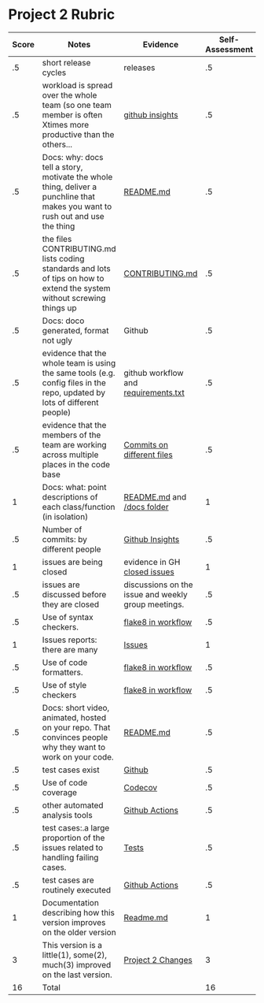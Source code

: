 # Project 2 Rubric

| Score|Notes|Evidence|Self-Assessment
|---|---------|-----|---|
|.5| short release cycles| releases|.5|
|.5| workload is spread over the whole team (so one team member is often Xtimes more productive than the others...|[github insights](https://github.com/chandur626/ClassMateBot/pulse/monthly)|.5|
|.5|Docs: why: docs tell a story, motivate the whole thing, deliver a punchline that makes you want to rush out and use the thing | [README.md](https://github.com/chandur626/ClassMateBot/blob/main/README.md) |.5|
|.5|the files CONTRIBUTING.md lists coding standards and lots of tips on how to extend the system without screwing things up  | [CONTRIBUTING.md](https://github.com/chandur626/ClassMateBot/blob/main/CONTRIBUTING.md) |.5|
|.5|Docs: doco generated, format not ugly  | Github|.5|
|.5|evidence that the whole team is using the same tools (e.g. config files in the repo, updated by lots of different people) | github workflow and [requirements.txt](https://github.com/chandur626/ClassMateBot/blob/main/requirements.txt)|.5|
|.5|evidence that the members of the team are working across multiple places in the code base | [Commits on different files](https://github.com/chandur626/ClassMateBot/blob/main/cogs/deadline.py)|.5|
|1|Docs: what: point descriptions of each class/function (in isolation)  | [README.md](https://github.com/chandur626/ClassMateBot/blob/main/README.md) and [/docs folder](https://github.com/chandur626/ClassMateBot/tree/main/docs)|1|
|.5|Number of commits: by different people  | [Github Insights](https://github.com/chandur626/ClassMateBot/pulse/monthly)|.5|
|1|issues are being closed | evidence in GH [closed issues](https://github.com/chandur626/ClassMateBot/issues?q=is%3Aissue+is%3Aclosed)|1|
|.5|issues are discussed before they are closed | discussions on the issue and weekly group meetings.| .5|
|.5|Use of syntax checkers. | [flake8 in workflow](https://github.com/chandur626/ClassMateBot/blob/main/.github/workflows/main.yml)|.5|
|1|Issues reports: there are many | [Issues](https://github.com/chandur626/ClassMateBot/issues) |1|
|.5|Use of code formatters. | [flake8 in workflow](https://github.com/chandur626/ClassMateBot/blob/main/.github/workflows/main.yml)|.5|
|.5|Use of style checkers | [flake8 in workflow](https://github.com/chandur626/ClassMateBot/blob/main/.github/workflows/main.yml)|.5|
|.5|Docs: short video, animated, hosted on your repo. That convinces people why they want to work on your code. | [README.md](https://github.com/chandur626/ClassMateBot/blob/main/README.md) |.5|
|.5|test cases exist  | [Github](https://github.com/chandur626/ClassMateBot/blob/main/test/test_bot.py)|.5|
|.5|Use of code coverage  | [Codecov](https://app.codecov.io/gh/chandur626/ClassMateBot)|.5|
|.5|other automated analysis tools  | [Github Actions](https://github.com/chandur626/ClassMateBot/blob/main/.github/workflows/main.yml)|.5|
|.5|test cases:.a large proportion of the issues related to handling failing cases. | [Tests](https://github.com/chandur626/ClassMateBot/blob/main/test/test_bot.py)|.5|
|.5|test cases are routinely executed | [Github Actions](https://github.com/chandur626/ClassMateBot/actions)|.5|
|1|Documentation describing how this version improves on the older version| [Readme.md](https://github.com/chandur626/ClassMateBot/blob/main/README.md) |1|
|3|This version is a little(1), some(2), much(3) improved on the last version.|[Project 2 Changes](https://github.com/chandur626/ClassMateBot/blob/main/README.md)| 3|
|16| Total| | 16|